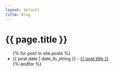 ```yaml
---
layout: default
title: Blog
---
```


<h1>{{ page.title }}</h1>

<ul class="posts">
  {% for post in site.posts %}
    <li><span>{{ post.date | date_to_string }}</span> - <a href="{{ post.url }}" title="{{ post.title }}">{{ post.title }}</a></li>
  {% endfor %}
</ul>
